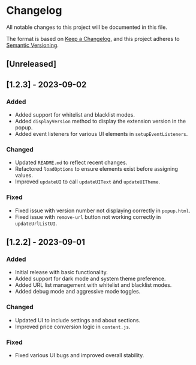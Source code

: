 # Changelog

All notable changes to this project will be documented in this file.

The format is based on [Keep a Changelog](https://keepachangelog.com/en/1.0.0/),
and this project adheres to [Semantic Versioning](https://semver.org/spec/v2.0.0.html).

## [Unreleased]

## [1.2.3] - 2023-09-02
### Added
- Added support for whitelist and blacklist modes.
- Added `displayVersion` method to display the extension version in the popup.
- Added event listeners for various UI elements in `setupEventListeners`.

### Changed
- Updated `README.md` to reflect recent changes.
- Refactored `loadOptions` to ensure elements exist before assigning values.
- Improved `updateUI` to call `updateUIText` and `updateUITheme`.

### Fixed
- Fixed issue with version number not displaying correctly in `popup.html`.
- Fixed issue with `remove-url` button not working correctly in `updateUrlListUI`.

## [1.2.2] - 2023-09-01
### Added
- Initial release with basic functionality.
- Added support for dark mode and system theme preference.
- Added URL list management with whitelist and blacklist modes.
- Added debug mode and aggressive mode toggles.

### Changed
- Updated UI to include settings and about sections.
- Improved price conversion logic in `content.js`.

### Fixed
- Fixed various UI bugs and improved overall stability.

